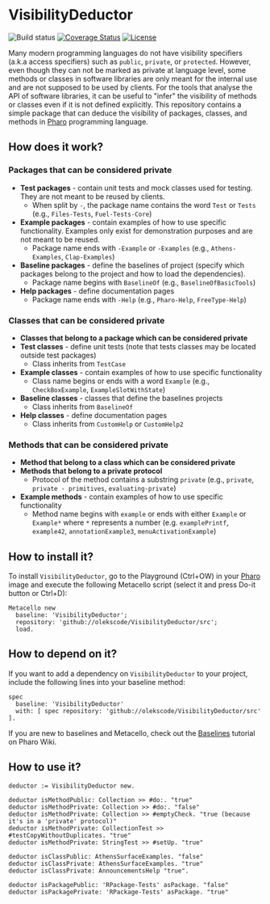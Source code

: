 # VisibilityDeductor

![Build status](https://github.com/olekscode/VisibilityDeductor/workflows/CI/badge.svg)
[![Coverage Status](https://coveralls.io/repos/github/olekscode/VisibilityDeductor/badge.svg?branch=master)](https://coveralls.io/github/olekscode/VisibilityDeductor?branch=master)
[![License](https://img.shields.io/badge/license-MIT-blue.svg)](https://raw.githubusercontent.com/olekscode/VisibilityDeductor/master/LICENSE)

Many modern programming languages do not have visibility specifiers (a.k.a access specifiers) such as `public`, `private`, or `protected`. However, even though they can not be marked as private at language level, some methods or classes in software libraries are only meant for the internal use and are not supposed to be used by clients. For the tools that analyse the API of software libraries, it can be useful to "infer" the visibility of methods or classes even if it is not defined explicitly. This repository contains a simple package that can deduce the visibility of packages, classes, and methods in [Pharo](https://pharo.org/) programming language.

## How does it work?

### Packages that can be considered private

* **Test packages** - contain unit tests and mock classes used for testing. They are not meant to be reused by clients.
  * When split by `-`, the package name contains the word `Test` or `Tests` (e.g., `Files-Tests`, `Fuel-Tests-Core`)
* **Example packages** - contain examples of how to use specific functionality. Examples only exist for demonstration purposes and are not meant to be reused.
  * Package name ends with `-Example` or `-Examples` (e.g., `Athens-Examples`, `Clap-Examples`)
* **Baseline packages** - define the baselines of project (specify which packages belong to the project and how to load the dependencies).
  * Package name begins with `BaselineOf` (e.g., `BaselineOfBasicTools`)
* **Help packages** - define documentation pages
  * Package name ends with `-Help` (e.g., `Pharo-Help`, `FreeType-Help`)

### Classes that can be considered private

* **Classes that belong to a package which can be considered private**
* **Test classes** - define unit tests (note that tests classes may be located outside test packages)
  * Class inherits from `TestCase`
* **Example classes** - contain examples of how to use specific functionality
  * Class name begins or ends with a word `Example` (e.g., `CheckBoxExample`, `ExampleSlotWithState`)
* **Baseline classes** - classes that define the baselines projects
  * Class inherits from `BaselineOf`
* **Help classes** - define documentation pages
  * Class inherits from `CustomHelp` or `CustomHelp2`

### Methods that can be considered private

* **Method that belong to a class which can be considered private**
* **Methods that belong to a private protocol**
  * Protocol of the method contains a substring `private` (e.g., `private`, `private - primitives`, `evaluating-private`)
* **Example methods** - contain examples of how to use specific functionality
  * Method name begins with `example` or ends with either `Example` or `Example*` where `*` represents a number (e.g. `examplePrintf`, `example42`, `annotationExample3`, `menuActivationExample`)

## How to install it?

To install `VisibilityDeductor`, go to the Playground (Ctrl+OW) in your [Pharo](https://pharo.org/) image and execute the following Metacello script (select it and press Do-it button or Ctrl+D):

```Smalltalk
Metacello new
  baseline: 'VisibilityDeductor';
  repository: 'github://olekscode/VisibilityDeductor/src';
  load.
```

## How to depend on it?

If you want to add a dependency on `VisibilityDeductor` to your project, include the following lines into your baseline method:

```Smalltalk
spec
  baseline: 'VisibilityDeductor'
  with: [ spec repository: 'github://olekscode/VisibilityDeductor/src' ].
```

If you are new to baselines and Metacello, check out the [Baselines](https://github.com/pharo-open-documentation/pharo-wiki/blob/master/General/Baselines.md) tutorial on Pharo Wiki.

## How to use it?

```Smalltalk
deductor := VisibilityDeductor new.

deductor isMethodPublic: Collection >> #do:. "true"
deductor isMethodPrivate: Collection >> #do:. "false"
deductor isMethodPrivate: Collection >> #emptyCheck. "true (because it's in a 'private' protocol)"
deductor isMethodPrivate: CollectionTest >> #testCopyWithoutDuplicates. "true"
deductor isMethodPrivate: StringTest >> #setUp. "true"

deductor isClassPublic: AthensSurfaceExamples. "false"
deductor isClassPrivate: AthensSurfaceExamples. "true"
deductor isClassPrivate: AnnouncementsHelp "true".

deductor isPackagePublic: 'RPackage-Tests' asPackage. "false"
deductor isPackagePrivate: 'RPackage-Tests' asPackage. "true"
```
